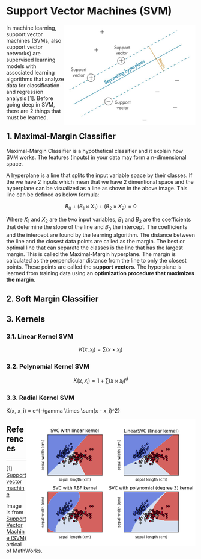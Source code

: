 # Support Vector Machines (SVM)

<img src='svm.jpeg' align='right' width=350 alt='Support Vector Machine' />

In machine learning, support vector machines (SVMs, also support vector networks) are supervised learning models with associated learning algorithms that analyze data for classification and regression analysis [1]. Before going deep in SVM, there are 2 things that must be learned.

## 1. Maximal-Margin Classifier

Maximal-Margin Classifier is a hypothetical classifier and it explain how SVM works. The features (inputs) in your data may form a n-dimensional space. 

A hyperplane is a line that splits the input variable space by their classes. If the we have 2 inputs which mean that we have 2 dimentional space and the hyperplane can be visualized as a line as shown in the above image. This line can be defined as below formula:

$$B_0 + (B_1 × X_1) + (B_2 × X_2) = 0$$

Where $X_1$ and $X_2$ are the two input variables, $B_1$ and $B_2$ are the coefficients that determine the slope of the line and $B_0$ the intercept. The coefficients and the intercept are found by the learning algorithm. The distance between the line and the closest data points are called as the margin. The best or optimal line that can separate the classes is the line that has the largest margin. This is called the Maximal-Margin hyperplane. The margin is calculated as the perpendicular distance from the line to only the closest points. These points are called the **support vectors**. The hyperplane is learned from training data using an **optimization procedure that maximizes the margin**.

## 2. Soft Margin Classifier

## 3. Kernels

### 3.1. Linear Kernel SVM

$$K(x, x_i) = \sum(x \times x_i)$$

### 3.2. Polynomial Kernel SVM

$$K(x, x_i) = 1 + \sum(x \times x_i)^d$$

### 3.3. Radial Kernel SVM
K(x, x_i) = e^{-\gamma \times \sum(x - x_i)^2}

<img src='sphx_glr_plot_iris_svc_001.png' align='right' width=450 alt='Support Vector Machine - Kernels' />



## References
---
[1] [Support vector machine](https://en.wikipedia.org/wiki/Support_vector_machine)


Image is from [Support Vector Machine (SVM)](https://nl.mathworks.com/discovery/support-vector-machine.html) artical of MathWorks.
